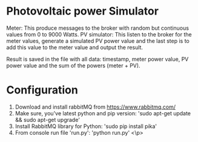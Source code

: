 Photovoltaic power Simulator
=============================
Meter: This produce messages to the broker with random but continuous values from
0 to 9000 Watts. 
PV simulator: This listen to the broker for the meter values, generate a simulated PV
power value and the last step is to add this value to the meter value and output the result.

Result is saved in the file with all data: timestamp, meter power value, PV power value and the sum of the powers (meter + PV). 

Configuration
=============
1. Download and install rabbitMQ from https://www.rabbitmq.com/
2. Make sure, you've latest python and pip version: 'sudo apt-get update && sudo apt-get upgrade'
3. Install RabbitMQ library for Python: 'sudo pip install pika'
4. From console run file 'run.py': 'python run.py'
<\p>
